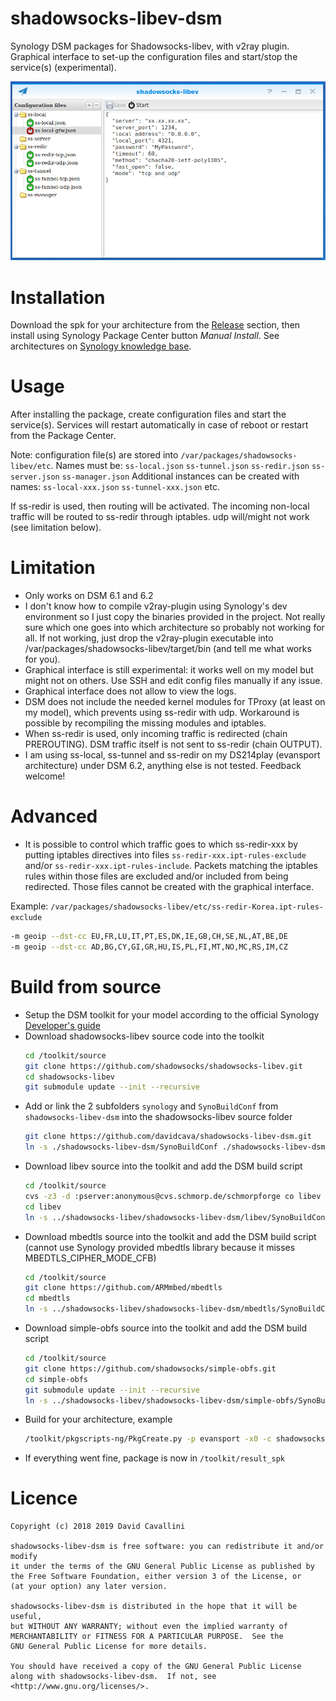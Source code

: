# shadowsocks-libev-dsm
 Synology DSM packages for Shadowsocks-libev, with v2ray plugin.
 Graphical interface to set-up the configuration files and start/stop the service(s) (experimental).
 
![Screenshot](shadowsocks-libev-dsm-screenshot.png)

# Installation
Download the spk for your architecture from the [Release](https://github.com/davidcava/shadowsocks-libev-dsm/releases) section, then install using Synology Package Center button _Manual Install_. See  architectures on [Synology knowledge base](https://www.synology.com/en-us/knowledgebase/DSM/tutorial/General/What_kind_of_CPU_does_my_NAS_have).

# Usage
After installing the package, create configuration files and start the service(s). Services will restart automatically in case of reboot or restart from the Package Center.

Note: configuration file(s) are stored into `/var/packages/shadowsocks-libev/etc`.
Names must be: `ss-local.json` `ss-tunnel.json` `ss-redir.json` `ss-server.json` `ss-manager.json`
Additional instances can be created with names: `ss-local-xxx.json` `ss-tunnel-xxx.json` etc.

If ss-redir is used, then routing will be activated. The incoming non-local traffic will be routed to ss-redir through iptables. udp will/might not work (see limitation below).

# Limitation
- Only works on DSM 6.1 and 6.2
- I don't know how to compile v2ray-plugin using Synology's dev environment so I just copy the binaries provided in the project. Not really sure which one goes into which architecture so probably not working for all. If not working, just drop the v2ray-plugin executable into /var/packages/shadowsocks-libev/target/bin (and tell me what works for you).
- Graphical interface is still experimental: it works well on my model but might not on others. Use SSH and edit config files manually if any issue.
- Graphical interface does not allow to view the logs.
- DSM does not include the needed kernel modules for TProxy (at least on my model), which prevents using ss-redir with udp. Workaround is possible by recompiling the missing modules and iptables.
- When ss-redir is used, only incoming traffic is redirected (chain PREROUTING). DSM traffic itself is not sent to ss-redir (chain OUTPUT).
- I am using ss-local, ss-tunnel and ss-redir on my DS214play (evansport architecture) under DSM 6.2, anything else is not tested. Feedback welcome!

# Advanced
- It is possible to control which traffic goes to which ss-redir-xxx by putting iptables directives into files `ss-redir-xxx.ipt-rules-exclude` and/or `ss-redir-xxx.ipt-rules-include`. Packets matching the iptables rules within those files are excluded and/or included from being redirected. Those files cannot be created with the graphical interface.

Example: `/var/packages/shadowsocks-libev/etc/ss-redir-Korea.ipt-rules-exclude`
```sh
-m geoip --dst-cc EU,FR,LU,IT,PT,ES,DK,IE,GB,CH,SE,NL,AT,BE,DE
-m geoip --dst-cc AD,BG,CY,GI,GR,HU,IS,PL,FI,MT,NO,MC,RS,IM,CZ
```
# Build from source
- Setup the DSM toolkit for your model according to the official Synology [Developer's guide](https://originhelp.synology.com/developer-guide/)
- Download shadowsocks-libev source code into the toolkit
  ```sh
  cd /toolkit/source
  git clone https://github.com/shadowsocks/shadowsocks-libev.git
  cd shadowsocks-libev
  git submodule update --init --recursive
  ```
- Add or link the 2 subfolders `synology` and `SynoBuildConf` from `shadowsocks-libev-dsm` into the shadowsocks-libev source folder
  ```sh
  git clone https://github.com/davidcava/shadowsocks-libev-dsm.git
  ln -s ./shadowsocks-libev-dsm/SynoBuildConf ./shadowsocks-libev-dsm/synology .
  ```
- Download libev source into the toolkit and add the DSM build script
  ```sh
  cd /toolkit/source
  cvs -z3 -d :pserver:anonymous@cvs.schmorp.de/schmorpforge co libev
  cd libev
  ln -s ../shadowsocks-libev/shadowsocks-libev-dsm/libev/SynoBuildConf .
  ```
- Download mbedtls source into the toolkit and add the DSM build script
  (cannot use Synology provided mbedtls library because it misses MBEDTLS_CIPHER_MODE_CFB)
  ```sh
  cd /toolkit/source
  git clone https://github.com/ARMmbed/mbedtls
  cd mbedtls
  ln -s ../shadowsocks-libev/shadowsocks-libev-dsm/mbedtls/SynoBuildConf .
  ```
- Download simple-obfs source into the toolkit and add the DSM build script
  ```sh
  cd /toolkit/source
  git clone https://github.com/shadowsocks/simple-obfs.git
  cd simple-obfs
  git submodule update --init --recursive
  ln -s ../shadowsocks-libev/shadowsocks-libev-dsm/simple-obfs/SynoBuildConf .
  ```
- Build for your architecture, example
  ```sh
  /toolkit/pkgscripts-ng/PkgCreate.py -p evansport -x0 -c shadowsocks-libev
  ```
- If everything went fine, package is now in `/toolkit/result_spk`

# Licence
    Copyright (c) 2018 2019 David Cavallini

    shadowsocks-libev-dsm is free software: you can redistribute it and/or modify
    it under the terms of the GNU General Public License as published by
    the Free Software Foundation, either version 3 of the License, or
    (at your option) any later version.
    
    shadowsocks-libev-dsm is distributed in the hope that it will be useful,
    but WITHOUT ANY WARRANTY; without even the implied warranty of
    MERCHANTABILITY or FITNESS FOR A PARTICULAR PURPOSE.  See the
    GNU General Public License for more details.

    You should have received a copy of the GNU General Public License
    along with shadowsocks-libev-dsm.  If not, see <http://www.gnu.org/licenses/>.
